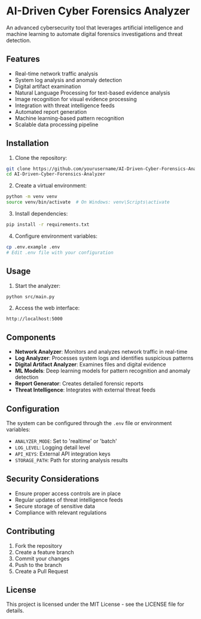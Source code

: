 # AI-Driven Cyber Forensics Analyzer

An advanced cybersecurity tool that leverages artificial intelligence and machine learning to automate digital forensics investigations and threat detection.

## Features

- Real-time network traffic analysis
- System log analysis and anomaly detection
- Digital artifact examination
- Natural Language Processing for text-based evidence analysis
- Image recognition for visual evidence processing
- Integration with threat intelligence feeds
- Automated report generation
- Machine learning-based pattern recognition
- Scalable data processing pipeline

## Installation

1. Clone the repository:
```bash
git clone https://github.com/yourusername/AI-Driven-Cyber-Forensics-Analyzer.git
cd AI-Driven-Cyber-Forensics-Analyzer
```

2. Create a virtual environment:
```bash
python -m venv venv
source venv/bin/activate  # On Windows: venv\Scripts\activate
```

3. Install dependencies:
```bash
pip install -r requirements.txt
```

4. Configure environment variables:
```bash
cp .env.example .env
# Edit .env file with your configuration
```

## Usage

1. Start the analyzer:
```bash
python src/main.py
```

2. Access the web interface:
```
http://localhost:5000
```

## Components

- **Network Analyzer**: Monitors and analyzes network traffic in real-time
- **Log Analyzer**: Processes system logs and identifies suspicious patterns
- **Digital Artifact Analyzer**: Examines files and digital evidence
- **ML Models**: Deep learning models for pattern recognition and anomaly detection
- **Report Generator**: Creates detailed forensic reports
- **Threat Intelligence**: Integrates with external threat feeds

## Configuration

The system can be configured through the `.env` file or environment variables:

- `ANALYZER_MODE`: Set to 'realtime' or 'batch'
- `LOG_LEVEL`: Logging detail level
- `API_KEYS`: External API integration keys
- `STORAGE_PATH`: Path for storing analysis results

## Security Considerations

- Ensure proper access controls are in place
- Regular updates of threat intelligence feeds
- Secure storage of sensitive data
- Compliance with relevant regulations

## Contributing

1. Fork the repository
2. Create a feature branch
3. Commit your changes
4. Push to the branch
5. Create a Pull Request

## License

This project is licensed under the MIT License - see the LICENSE file for details. 